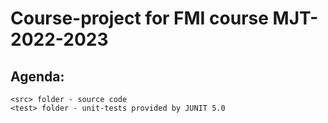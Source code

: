 # Course-project for FMI course MJT-2022-2023

## Agenda: 
```
<src> folder - source code
<test> folder - unit-tests provided by JUNIT 5.0 
```
